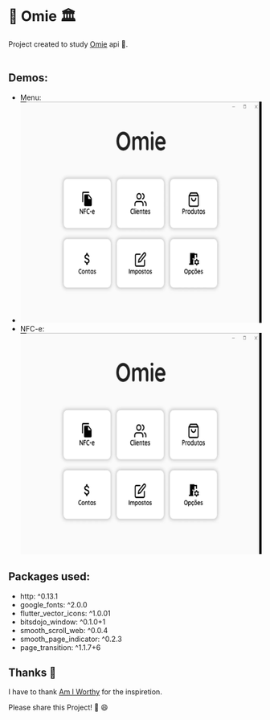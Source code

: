 # 💼 Omie 🏛

Project created to study [Omie](http://omie.com/) api 🎒.
<br/><br/>

## Demos:

- Menu:
- <img src="https://raw.githubusercontent.com/Mosarto/omie/main/demo/menu.gif" width="623" height="440" title="Screen Shoot">
- NFC-e: <img src="https://raw.githubusercontent.com/Mosarto/omie/main/demo/nfce.gif" width="623" height="440" title="Screen Shoot">
## Packages used:

- http: ^0.13.1
- google_fonts: ^2.0.0
- flutter_vector_icons: ^1.0.01
- bitsdojo_window: ^0.1.0+1
- smooth_scroll_web: ^0.0.4
- smooth_page_indicator: ^0.2.3
- page_transition: ^1.1.7+6


## Thanks 👏

I have to thank [Am I Worthy](https://www.youtube.com/channel/UCXGfNWkgQ7KThxoiESymb5w) for the inspiretion. 

Please share this Project! 🤝 😄
